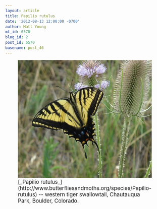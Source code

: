 ```yaml
---
layout: article
title: Papilio rutulus
date: '2012-08-13 12:00:00 -0700'
author: Matt Young
mt_id: 6570
blog_id: 2
post_id: 6570
basename: post_46
---
```

<figure>
<img src="/uploads/2012/IMG_2927_Butterfly_600.jpg" alt="IMG_2927_Butterfly_600.jpg" width="600" height="374" />
<figcaption markdown="span">
<big>[_Papilio rutulus_](http://www.butterfliesandmoths.org/species/Papilio-rutulus) -- western tiger swallowtail, Chautauqua Park, Boulder, Colorado.</big> 

</figcaption>
</figure>
